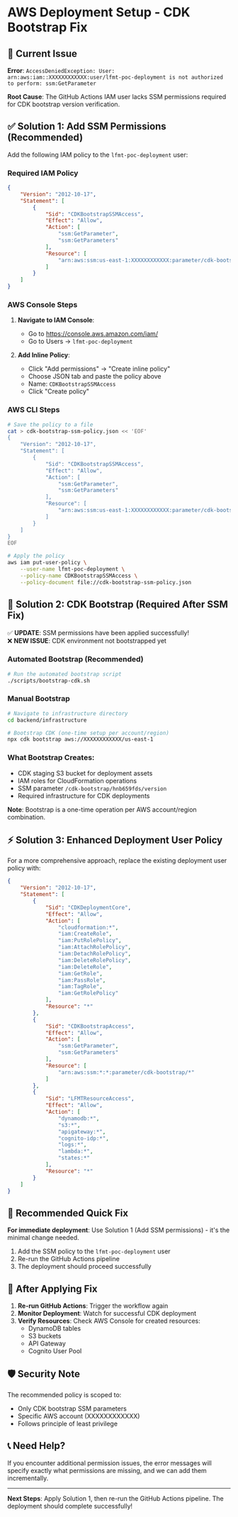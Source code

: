 # AWS Deployment Setup - CDK Bootstrap Fix

## 🚨 Current Issue

**Error**: `AccessDeniedException: User: arn:aws:iam::XXXXXXXXXXXX:user/lfmt-poc-deployment is not authorized to perform: ssm:GetParameter`

**Root Cause**: The GitHub Actions IAM user lacks SSM permissions required for CDK bootstrap version verification.

## ✅ **Solution 1: Add SSM Permissions (Recommended)**

Add the following IAM policy to the `lfmt-poc-deployment` user:

### Required IAM Policy

```json
{
    "Version": "2012-10-17",
    "Statement": [
        {
            "Sid": "CDKBootstrapSSMAccess",
            "Effect": "Allow",
            "Action": [
                "ssm:GetParameter",
                "ssm:GetParameters"
            ],
            "Resource": [
                "arn:aws:ssm:us-east-1:XXXXXXXXXXXX:parameter/cdk-bootstrap/*"
            ]
        }
    ]
}
```

### AWS Console Steps

1. **Navigate to IAM Console**:
   - Go to https://console.aws.amazon.com/iam/
   - Go to Users → `lfmt-poc-deployment`

2. **Add Inline Policy**:
   - Click "Add permissions" → "Create inline policy"
   - Choose JSON tab and paste the policy above
   - Name: `CDKBootstrapSSMAccess`
   - Click "Create policy"

### AWS CLI Steps

```bash
# Save the policy to a file
cat > cdk-bootstrap-ssm-policy.json << 'EOF'
{
    "Version": "2012-10-17",
    "Statement": [
        {
            "Sid": "CDKBootstrapSSMAccess",
            "Effect": "Allow",
            "Action": [
                "ssm:GetParameter",
                "ssm:GetParameters"
            ],
            "Resource": [
                "arn:aws:ssm:us-east-1:XXXXXXXXXXXX:parameter/cdk-bootstrap/*"
            ]
        }
    ]
}
EOF

# Apply the policy
aws iam put-user-policy \
    --user-name lfmt-poc-deployment \
    --policy-name CDKBootstrapSSMAccess \
    --policy-document file://cdk-bootstrap-ssm-policy.json
```

## 🔧 **Solution 2: CDK Bootstrap (Required After SSM Fix)**

✅ **UPDATE**: SSM permissions have been applied successfully!  
❌ **NEW ISSUE**: CDK environment not bootstrapped yet

### Automated Bootstrap (Recommended)

```bash
# Run the automated bootstrap script
./scripts/bootstrap-cdk.sh
```

### Manual Bootstrap

```bash
# Navigate to infrastructure directory
cd backend/infrastructure

# Bootstrap CDK (one-time setup per account/region)
npx cdk bootstrap aws://XXXXXXXXXXXX/us-east-1
```

### What Bootstrap Creates:
- CDK staging S3 bucket for deployment assets
- IAM roles for CloudFormation operations
- SSM parameter `/cdk-bootstrap/hnb659fds/version`
- Required infrastructure for CDK deployments

**Note**: Bootstrap is a one-time operation per AWS account/region combination.

## ⚡ **Solution 3: Enhanced Deployment User Policy**

For a more comprehensive approach, replace the existing deployment user policy with:

```json
{
    "Version": "2012-10-17",
    "Statement": [
        {
            "Sid": "CDKDeploymentCore",
            "Effect": "Allow",
            "Action": [
                "cloudformation:*",
                "iam:CreateRole",
                "iam:PutRolePolicy",
                "iam:AttachRolePolicy",
                "iam:DetachRolePolicy",
                "iam:DeleteRolePolicy",
                "iam:DeleteRole",
                "iam:GetRole",
                "iam:PassRole",
                "iam:TagRole",
                "iam:GetRolePolicy"
            ],
            "Resource": "*"
        },
        {
            "Sid": "CDKBootstrapAccess",
            "Effect": "Allow",
            "Action": [
                "ssm:GetParameter",
                "ssm:GetParameters"
            ],
            "Resource": [
                "arn:aws:ssm:*:*:parameter/cdk-bootstrap/*"
            ]
        },
        {
            "Sid": "LFMTResourceAccess",
            "Effect": "Allow",
            "Action": [
                "dynamodb:*",
                "s3:*",
                "apigateway:*",
                "cognito-idp:*",
                "logs:*",
                "lambda:*",
                "states:*"
            ],
            "Resource": "*"
        }
    ]
}
```

## 🎯 **Recommended Quick Fix**

**For immediate deployment**: Use Solution 1 (Add SSM permissions) - it's the minimal change needed.

1. Add the SSM policy to the `lfmt-poc-deployment` user
2. Re-run the GitHub Actions pipeline
3. The deployment should proceed successfully

## 🔄 **After Applying Fix**

1. **Re-run GitHub Actions**: Trigger the workflow again
2. **Monitor Deployment**: Watch for successful CDK deployment
3. **Verify Resources**: Check AWS Console for created resources:
   - DynamoDB tables
   - S3 buckets  
   - API Gateway
   - Cognito User Pool

## 🛡️ **Security Note**

The recommended policy is scoped to:
- Only CDK bootstrap SSM parameters
- Specific AWS account (XXXXXXXXXXXX)
- Follows principle of least privilege

## 📞 **Need Help?**

If you encounter additional permission issues, the error messages will specify exactly what permissions are missing, and we can add them incrementally.

---

**Next Steps**: Apply Solution 1, then re-run the GitHub Actions pipeline. The deployment should complete successfully!